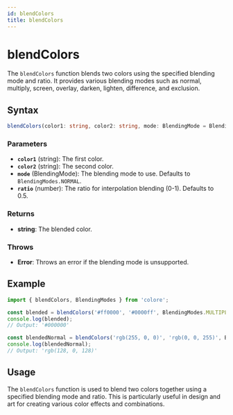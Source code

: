 ```yaml
---
id: blendColors
title: blendColors
---
```


# blendColors

The `blendColors` function blends two colors using the specified blending mode and ratio. It provides various blending modes such as normal, multiply, screen, overlay, darken, lighten, difference, and exclusion.

## Syntax

```typescript
blendColors(color1: string, color2: string, mode: BlendingMode = BlendingModes.NORMAL, ratio = 0.5): string
```

### Parameters

- **`color1`** (string): The first color.
- **`color2`** (string): The second color.
- **`mode`** (BlendingMode): The blending mode to use. Defaults to `BlendingModes.NORMAL`.
- **`ratio`** (number): The ratio for interpolation blending (0-1). Defaults to 0.5.

### Returns

- **string**: The blended color.

### Throws

- **Error**: Throws an error if the blending mode is unsupported.

## Example

```typescript
import { blendColors, BlendingModes } from 'colore';

const blended = blendColors('#ff0000', '#0000ff', BlendingModes.MULTIPLY);
console.log(blended);
// Output: '#000000'

const blendedNormal = blendColors('rgb(255, 0, 0)', 'rgb(0, 0, 255)', BlendingModes.NORMAL, 0.5);
console.log(blendedNormal);
// Output: 'rgb(128, 0, 128)'
```

## Usage

The `blendColors` function is used to blend two colors together using a specified blending mode and ratio. This is particularly useful in design and art for creating various color effects and combinations.
